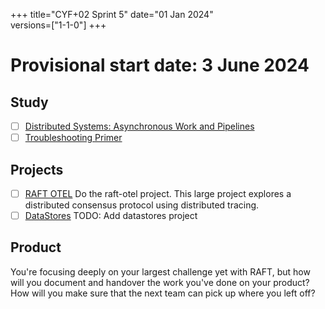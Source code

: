 +++
title="CYF+02 Sprint 5"
date="01 Jan 2024"    
versions=["1-1-0"]
+++

# Provisional start date: 3 June 2024

## Study

- [ ] [Distributed Systems: Asynchronous Work and Pipelines](../../primers/distributed-software-systems-architecture/distributed-locking-and-distributed-consensus/)
- [ ] [Troubleshooting Primer](../../primers/troubleshooting/)

## Projects

- [ ] [RAFT OTEL](../../projects/raft-otel) Do the raft-otel project. This large project explores a distributed consensus protocol using distributed tracing.
- [ ] [DataStores]() TODO: Add datastores project

## Product

You're focusing deeply on your largest challenge yet with RAFT, but how will you document and handover the work you've done on your product? How will you make sure that the next team can pick up where you left off?
